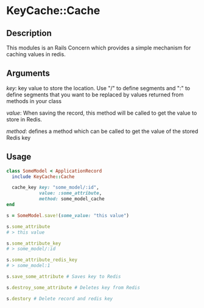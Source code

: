 # KeyCache::Cache

## Description

This modules is an Rails Concern which provides a simple mechanism for
caching values in redis.

## Arguments

*key*: key value to store the location. Use "/" to define segments and ":"
to define segments that you want to be replaced by values returned from methods in your class

*value*: When saving the record, this method will be called to get the value to store in Redis.

*method*: defines a method which can be called to get the value of the stored Redis key

## Usage

```ruby
class SomeModel < ApplicationRecord
  include KeyCache::Cache

  cache_key key: "some_model/:id",
            value: :some_attribute,
            method: some_model_cache
end

s = SomeModel.save!(some_value: "this value")

s.some_attribute
# > this value

s.some_attribute_key
# > some_model/:id

s.some_attribute_redis_key
# > some_model:1

s.save_some_attribute # Saves key to Redis

s.destroy_some_attribute # Deletes key from Redis

s.destory # Delete record and redis key
```
